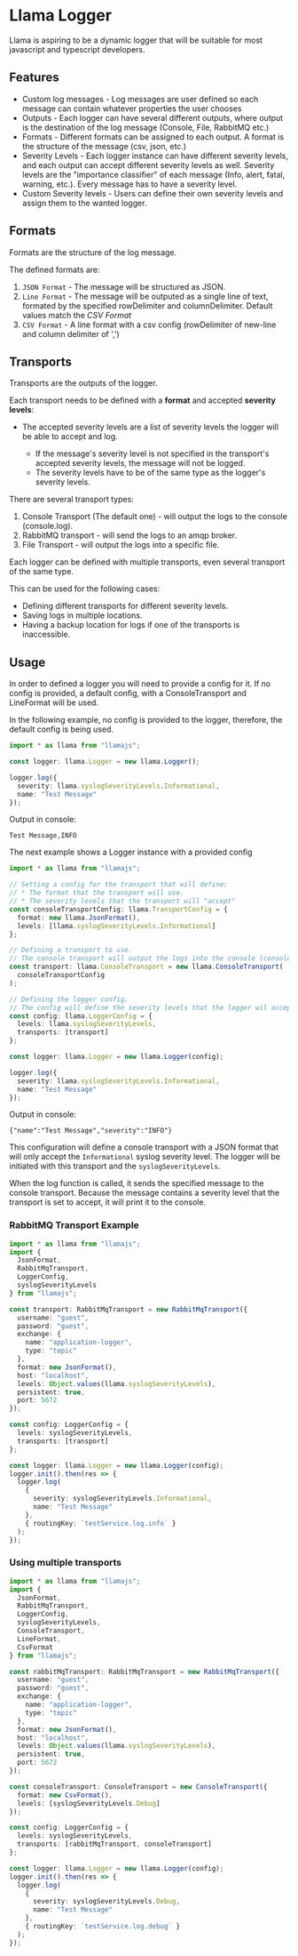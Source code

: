 # Llama Logger

Llama is aspiring to be a dynamic logger that will be suitable for most javascript and typescript developers.

## Features

- Custom log messages - Log messages are user defined so each message can contain whatever properties the user chooses
- Outputs - Each logger can have several different outputs, where output is the destination of the log message (Console, File, RabbitMQ etc.)
- Formats - Different formats can be assigned to each output. A format is the structure of the message (csv, json, etc.)
- Severity Levels - Each logger instance can have different severity levels, and each output can accept different severity levels as well. Severity levels are the "importance classifier" of each message (Info, alert, fatal, warning, etc.). Every message has to have a severity level.
- Custom Severity levels - Users can define their own severity levels and assign them to the wanted logger.

## Formats

Formats are the structure of the log message.

The defined formats are:

1. `JSON Format` - The message will be structured as JSON.
2. `Line Format` - The message will be outputed as a single line of text, formated by the specified rowDelimiter and columnDelimiter. Default values match the _CSV Format_
3. `CSV Format` - A line format with a csv config (rowDelimiter of new-line and column delimiter of ',')

## Transports

Transports are the outputs of the logger.

Each transport needs to be defined with a **format** and accepted **severity levels**:

- The accepted severity levels are a list of severity levels the logger will be able to accept and log.

  - If the message's severity level is not specified in the transport's accepted severity levels, the message will not be logged.
  - The severity levels have to be of the same type as the logger's severity levels.

There are several transport types:

1. Console Transport (The default one) - will output the logs to the console (console.log).
2. RabbitMQ transport - will send the logs to an amqp broker.
3. File Transport - will output the logs into a specific file.

Each logger can be defined with multiple transports, even several transport of the same type.

This can be used for the following cases:

- Defining different transports for different severity levels.
- Saving logs in multiple locations.
- Having a backup location for logs if one of the transports is inaccessible.

## Usage

In order to defined a logger you will need to provide a config for it.
If no config is provided, a default config, with a ConsoleTransport and LineFormat will be used.

In the following example, no config is provided to the logger, therefore, the default config is being used.

```typescript
import * as llama from "llamajs";

const logger: llama.Logger = new llama.Logger();

logger.log({
  severity: llama.syslogSeverityLevels.Informational,
  name: "Test Message"
});
```

Output in console:

```
Test Message,INFO
```

The next example shows a Logger instance with a provided config

```typescript
import * as llama from "llamajs";

// Setting a config for the transport that will define:
// * The format that the transport will use.
// * The severity levels that the transport will "accept"
const consoleTransportConfig: llama.TransportConfig = {
  format: new llama.JsonFormat(),
  levels: [llama.syslogSeverityLevels.Informational]
};

// Defining a transport to use.
// The console transport will output the logs into the console (console.log).
const transport: llama.ConsoleTransport = new llama.ConsoleTransport(
  consoleTransportConfig
);

// Defining the logger config.
// The config will define the severity levels that the logger wil accept and a list of transports to use.
const config: llama.LoggerConfig = {
  levels: llama.syslogSeverityLevels,
  transports: [transport]
};

const logger: llama.Logger = new llama.Logger(config);

logger.log({
  severity: llama.syslogSeverityLevels.Informational,
  name: "Test Message"
});
```

Output in console:

```
{"name":"Test Message","severity":"INFO"}
```

This configuration will define a console transport with a JSON format that will only accept the `Informational` syslog severity level.
The logger will be initiated with this transport and the `syslogSeverityLevels`.

When the log function is called, it sends the specified message to the console transport. Because the message contains a severity level that the transport is set to accept, it will print it to the console.

### RabbitMQ Transport Example

```typescript
import * as llama from "llamajs";
import {
  JsonFormat,
  RabbitMqTransport,
  LoggerConfig,
  syslogSeverityLevels
} from "llamajs";

const transport: RabbitMqTransport = new RabbitMqTransport({
  username: "guest",
  password: "guest",
  exchange: {
    name: "application-logger",
    type: "topic"
  },
  format: new JsonFormat(),
  host: "localhost",
  levels: Object.values(llama.syslogSeverityLevels),
  persistent: true,
  port: 5672
});

const config: LoggerConfig = {
  levels: syslogSeverityLevels,
  transports: [transport]
};

const logger: llama.Logger = new llama.Logger(config);
logger.init().then(res => {
  logger.log(
    {
      severity: syslogSeverityLevels.Informational,
      name: "Test Message"
    },
    { routingKey: `testService.log.info` }
  );
});
```

### Using multiple transports

```typescript
import * as llama from "llamajs";
import {
  JsonFormat,
  RabbitMqTransport,
  LoggerConfig,
  syslogSeverityLevels,
  ConsoleTransport,
  LineFormat,
  CsvFormat
} from "llamajs";

const rabbitMqTransport: RabbitMqTransport = new RabbitMqTransport({
  username: "guest",
  password: "guest",
  exchange: {
    name: "application-logger",
    type: "topic"
  },
  format: new JsonFormat(),
  host: "localhost",
  levels: Object.values(llama.syslogSeverityLevels),
  persistent: true,
  port: 5672
});

const consoleTransport: ConsoleTransport = new ConsoleTransport({
  format: new CsvFormat(),
  levels: [syslogSeverityLevels.Debug]
});

const config: LoggerConfig = {
  levels: syslogSeverityLevels,
  transports: [rabbitMqTransport, consoleTransport]
};

const logger: llama.Logger = new llama.Logger(config);
logger.init().then(res => {
  logger.log(
    {
      severity: syslogSeverityLevels.Debug,
      name: "Test Message"
    },
    { routingKey: `testService.log.debug` }
  );
});
```
